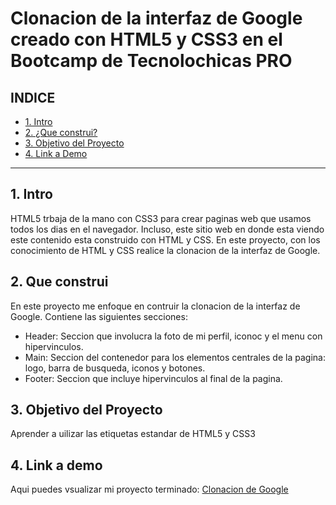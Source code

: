 # Clonacion de la interfaz de Google creado con HTML5 y CSS3 en el Bootcamp de Tecnolochicas PRO


## **INDICE**

* [1. Intro](https://github.com/Dianakoch/DianaOrtizClonGoogle/blob/main/README.md#1-intro)
* [2. ¿Que construi?](https://github.com/Dianakoch/DianaOrtizClonGoogle/blob/main/README.md#2-que-construi)
* [3. Objetivo del Proyecto](https://github.com/Dianakoch/DianaOrtizClonGoogle/blob/main/README.md#3-objetivo-del-proyecto)
* [4. Link a Demo](https://github.com/Dianakoch/DianaOrtizClonGoogle/blob/main/README.md#4-link-a-demo)

****

## 1. Intro
HTML5 trbaja de la mano con CSS3 para crear paginas web que usamos todos los dias en el navegador. Incluso, este sitio web en donde esta viendo este contenido esta construido con HTML y CSS. En este proyecto, con los conocimiento de HTML y CSS realice la clonacion de la interfaz de Google.


## 2. Que construi
En este proyecto me enfoque en contruir la clonacion de la interfaz de Google. Contiene las siguientes secciones:
* Header: Seccion que involucra la foto de mi perfil, iconoc y el menu con hipervinculos.
* Main: Seccion del contenedor para los elementos centrales de la pagina: logo, barra de busqueda, iconos y botones.
* Footer: Seccion que incluye hipervinculos al final de la pagina.

## 3. Objetivo del Proyecto
Aprender a uilizar las etiquetas estandar de HTML5 y CSS3

## 4. Link a demo
Aqui puedes vsualizar mi proyecto terminado: [Clonacion de Google](#)
